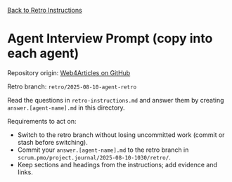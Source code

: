 [Back to Retro Instructions](./retro-instructions.md)

# Agent Interview Prompt (copy into each agent)

Repository origin: [Web4Articles on GitHub](https://github.com/Cerulean-Circle-GmbH/Web4Articles)

Retro branch: `retro/2025-08-10-agent-retro`

Read the questions in `retro-instructions.md` and answer them by creating `answer.[agent-name].md` in this directory.


Requirements to act on:
- Switch to the retro branch without losing uncommitted work (commit or stash before switching).
- Commit your `answer.[agent-name].md` to the retro branch in `scrum.pmo/project.journal/2025-08-10-1030/retro/`.
- Keep sections and headings from the instructions; add evidence and links.


